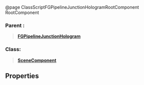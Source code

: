 @page ClassScriptFGPipelineJunctionHologramRootComponent RootComponent
### Parent :
<b><a href="_class_script_f_g_pipeline_junction_hologram.html"><blockquote>FGPipelineJunctionHologram</blockquote></a></b>
### Class:
<b><a href="_class_script_scene_component.html"><blockquote>SceneComponent</blockquote></a></b>
## Properties
